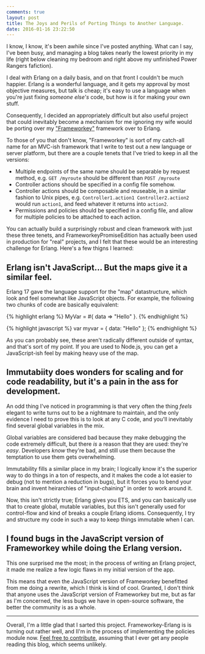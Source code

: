 ```yaml
---
comments: true
layout: post
title: The Joys and Perils of Porting Things to Another Language. 
date: 2016-01-16 23:22:50
---
```


I know, I know, it's been awhile since I've posted anything. What can I say, I've been busy, and managing a blog takes nearly the lowest priority in my life (right below cleaning my bedroom and right above my unfinished Power Rangers fafiction).

I deal with Erlang on a daily basis, and on that front I couldn't be much happier. Erlang is a wonderful language, and it gets my approval by most objective measures, but talk is cheap; it's easy to use a language when you're just fixing *someone else's* code, but how is it for making your own stuff.

Consequently, I decided an appropriately difficult but also useful project that could inevitably become a mechanism for me ignoring my wife would be porting over my ["Frameworkey"](https://github.com/tombert/frameworkeypromiseedition) framework over to Erlang.

To those of you that don't know, "Frameworkey" is sort of my catch-all name for an MVC-ish framework that I write to test out a new language or server platform, but there are a couple tenets that I've tried to keep in all the versions:

- Multiple endpoints of the same name should be separable by request method, e.g. `GET /myroute` should be different than `POST /myroute`
- Controller actions should be specified in a config file somehow.
- Controller actions should be composable and reuseable, in a similar fashion to Unix pipes, e.g. `Controller1.action1 Controller2.action2` would run `action1`, and feed whatever it returns into `action2`.
- Permissions and policies should be specified in a config file, and allow for multiple policies to be attached to each action.

You can actually build a surprisingly robust and clean framework with just these three tenets, and FrameworkeyPromiseEdition has actually been used in production for "real" projects, and I felt that these would be an interesting challenge for Erlang.  Here's a few thigns I learned:


## Erlang isn't JavaScript... But the maps give it a similar feel.

Erlang 17 gave the language support for the "map" datastructure, which look and feel somewhat like JavaScript objects.  For example, the following two chunks of code are basically equivalent:

{% highlight erlang %}
MyVar = #{
  data => "Hello"
}.
{% endhighlight %}

{% highlight javascript %}
var myvar = {
  data: "Hello"
};
{% endhighlight %}

As you can probably see, these aren't radically different outside of syntax, and that's sort of my point.  If you are used to Node.js, you can get a JavaScript-ish feel by making heavy use of the map.

## Immutabiity does wonders for scaling and for code readability, but it's a pain in the ass for development.

An odd thing I've noticed in programming is that very often the thing *feels* elegant to write turns out to be a nightmare to maintain, and the only evidence I need to prove this is to look at any C code, and you'll inevitably find several global variables in the mix.

Global variables are considered bad because they make debugging the code extremely difficult, but there *is* a reason that they are used: they're *easy*. Developers *know* they're bad, and still use them because the temptation to use them gets overwhelming.

Immutability fills a similar place in my brain; I logically know it's the superior way to do things in a ton of respects, and it makes the code a lot easier to debug (not to mention a reduction in bugs), but it forces you to bend your brain and invent heirarchies of "input-chaining" in order to work around it.

Now, this isn't strictly true; Erlang gives you ETS, and you can basically use that to create global, mutable variables, but this isn't generally used for control-flow and kind of breaks a couple Erlang idioms.  Consequently, I try and structure my code in such a way to keep things immutable when I can. 


## I found bugs in the JavaScript version of Frameworkey while doing the Erlang version.

This one surprised me the most; in the process of writing an Erlang project, it made me realize a few logic flaws in my initial version of the app.

This means that even the JavaScript version of Frameworkey benefitted from me doing a rewrite, which I think is kind of cool.  Granted, I don't think that anyone uses the JavaScript version of Frameworkey but me, but as far as I'm concerned, the less bugs we have in open-source software, the better the community is as a whole.

------

Overall, I'm a little glad that I sarted this project. Frameworkey-Erlang is is turning out rather well, and II'm in the process of implementing the policies module now.  [Feel free to contribute](https://github.com/Tombert/Frameworkey-Erlang), assuming that I ever get any people reading this blog, which seems unlikely.


